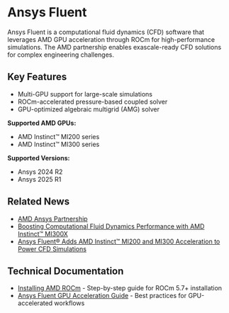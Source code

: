 # Ansys Fluent

Ansys Fluent is a computational fluid dynamics (CFD) software that leverages AMD GPU acceleration through ROCm for high-performance simulations. The AMD partnership enables exascale-ready CFD solutions for complex engineering challenges.

## Key Features
- Multi-GPU support for large-scale simulations
- ROCm-accelerated pressure-based coupled solver
- GPU-optimized algebraic multigrid (AMG) solver

**Supported AMD GPUs:**
- AMD Instinct™ MI200 series
- AMD Instinct™ MI300 series

**Supported Versions:**
- Ansys 2024 R2
- Ansys 2025 R1 

## Related News

- [AMD Ansys Partnership](https://www.ansys.com/partner-ecosystem/high-performance-computing-partners/amd)
- [Boosting Computational Fluid Dynamics Performance with AMD Instinct™ MI300X](https://rocm.blogs.amd.com/ecosystems-and-partners/ansys-fluent-performance/README.html)
- [Ansys Fluent® Adds AMD Instinct™ MI200 and MI300 Acceleration to Power CFD Simulations](https://www.hpcwire.com/2024/09/23/ansys-fluent-adds-amd-instinct-mi200-and-mi300-acceleration-to-power-cfd-simulations/)

## Technical Documentation
- [Installing AMD ROCm](https://docs.amd.com/en/latest/deploy/linux/install.html) - Step-by-step guide for ROCm 5.7+ installation
- [Ansys Fluent GPU Acceleration Guide](https://www.ansys.com/resources/documentation) - Best practices for GPU-accelerated workflows
